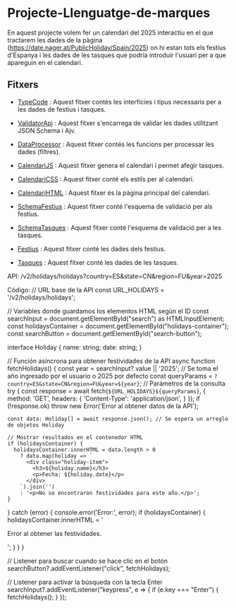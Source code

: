 # Projecte-Llenguatge-de-marques

En aquest projecte volem fer un calendari del 2025 interactiu en el que tractarem les dades de la pàgina (https://date.nager.at/PublicHoliday/Spain/2025) on hi estan tots els festius d'Espanya i les dades de les tasques que podría introduir l'usuari per a que apareguin en el calendari.

## Fitxers

- [TypeCode](TypeScript/TypeCode.ts) : Aquest fitxer contés les interfícies i tipus necessaris per a les dades de festius i tasques.

- [ValidatorApi](TypeScript/ValidatorApi.ts) : Aquest fitxer s'encarrega de validar les dades utilitzant JSON Schema i Ajv.

- [DataProcessor](TypeScript/DataProcessor.ts) : Aquest fitxer contés les funcions per processar les dades (filtres).

- [CalendariJS](Pàgina/calendari.js) : Aquest fitxer genera el calendari i permet afegir tasques.

- [CalendariCSS](Pàgina/calendari.css) : Aquest fitxer conté els estils per al calendari.

- [CalendariHTML](Pàgina/Calendar.html) : Aquest fitxer és la pàgina principal del calendari.

- [SchemaFestius](Json/SchemaFestius.json) : Aquest fitxer conté l'esquema de validació per als festius.

- [SchemaTasques](Json/schemaTasques.json) : Aquest fitxer conté l'esquema de validació per a les tasques.

- [Festius](Json/csvjson.json) : Aquest fitxer conté les dades dels festius.

- [Tasques](Json/tasques.json) : Aquest fitxer conté les dades de les tasques.

API: /v2/holidays/holidays?country=ES&state=CN&region=FU&year=2025


Código:
// URL base de la API
const URL_HOLIDAYS = '/v2/holidays/holidays';

// Variables donde guardamos los elementos HTML según el ID
const searchInput = document.getElementById("search") as HTMLInputElement;
const holidaysContainer = document.getElementById("holidays-container");
const searchButton = document.getElementById("search-button");

interface Holiday {
  name: string;
  date: string;
}

// Función asíncrona para obtener festividades de la API
async function fetchHolidays() {
  const year = searchInput?.value || '2025'; // Se toma el año ingresado por el usuario o 2025 por defecto
  const queryParams = `?country=ES&state=CN&region=FU&year=${year}`; // Parámetros de la consulta
  try {
    const response = await fetch(`${URL_HOLIDAYS}${queryParams}`, {
      method: 'GET',
      headers: {
        'Content-Type': 'application/json',
      }
    });
    if (!response.ok) throw new Error('Error al obtener datos de la API');
    
    const data: Holiday[] = await response.json(); // Se espera un arreglo de objetos Holiday

    // Mostrar resultados en el contenedor HTML
    if (holidaysContainer) {
      holidaysContainer.innerHTML = data.length > 0
        ? data.map(holiday => `
          <div class="holiday-item">
            <h3>${holiday.name}</h3>
            <p>Fecha: ${holiday.date}</p>
          </div>
        `).join('')
        : '<p>No se encontraron festividades para este año.</p>';
    }
  } catch (error) {
    console.error('Error:', error);
    if (holidaysContainer) {
      holidaysContainer.innerHTML = '<p>Error al obtener las festividades.</p>';
    }
  }
}

// Listener para buscar cuando se hace clic en el botón
searchButton?.addEventListener("click", fetchHolidays);

// Listener para activar la búsqueda con la tecla Enter
searchInput?.addEventListener("keypress", e => {
  if (e.key === "Enter") {
    fetchHolidays();
  }
});
